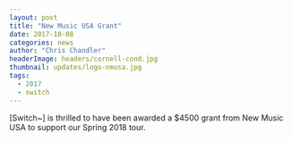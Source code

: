 ```yaml
---
layout: post
title: "New Music USA Grant"
date: 2017-10-08
categories: news
author: "Chris Chandler"
headerImage: headers/cornell-cond.jpg
thumbnail: updates/logo-nmusa.jpg
tags:
  - 2017
  - switch
---
```


[Switch~] is thrilled to have been awarded a $4500 grant from New Music USA to support our Spring 2018 tour.
